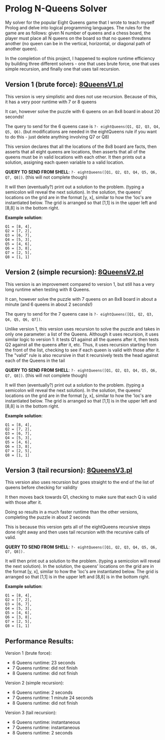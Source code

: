 # Prolog N-Queens Solver

My solver for the popular Eight Queens game that I wrote to teach myself Prolog and delve into logical programming languages. The rules for the game are as follows: given N number of queens and a chess board, the player must place all N queens on the board so that no queen threatens another (no queen can be in the vertical, horizontal, or diagonal path of another queen).

In the completion of this project, I happened to explore runtime efficiency by building three different solvers - one that uses brute force, one that uses simple recursion, and finally one that uses tail recursion. 

## Version 1 (brute force): [8QueensV1.pl](https://github.com/robertliv327/N-Queens/blob/master/8QueensV1.pl)

This version is very simplistic and does not use recursion. Because of this, it has a very poor runtime	with 7 or 8 queens	

It can, however solve the puzzle with 6 queens on an 8x8 board in about 20 seconds!											

The query to send for the 6 queens case is  `?- eightQueens(Q1, Q2, Q3, Q4, Q5, Q6)`. (but modifications are needed in the eightQueens rule if you want to do this - just delete anything involving Q7 or Q8)	
		 																												
This version declares that all the locations of the 8x8 board are facts, then asserts that all eight queens are locations, then asserts that all of the queens must be in valid locations with each other. It then prints out a solution, assigning each queen variable to a valid location.

**QUERY TO SEND FROM SHELL**: `?- eightQueens([Q1, Q2, Q3, Q4, Q5, Q6, Q7, Q8])`. (this will not complete though)

It will then (eventually?) print out a solution to the problem. (typing a semicolon will reveal the next solution). In the solution, the queens' locations on the grid are in the format [y, x], similar to how the 'loc's are instantiated below. The grid is arranged so that [1,1] is in the upper left and [8,8] is in the bottom right.

**Example solution**:

	Q1 = [8, 4],																												
	Q2 = [7, 2],																												
	Q3 = [6, 7],																												
	Q4 = [5, 3],																												
	Q5 = [4, 6],																												
	Q6 = [3, 8],																												
	Q7 = [2, 5],																												
	Q8 = [1, 1]

## Version 2 (simple recursion): [8QueensV2.pl](https://github.com/robertliv327/N-Queens/blob/master/8QueensV2.pl)

This version is an improvement compared to version 1, but still has a very long runtime when testing with 8 Queens. 	

It can, however solve the puzzle with 7 queens on an 8x8 board in about a minute (and 6 queens in about 2 seconds!)	

The query to send for the 7 queens case is `?- eightQueens([Q1, Q2, Q3, Q4, Q5, Q6, Q7])`.							
		 																										
Unlike version 1, this version uses recursion to solve the puzzle and takes in only one parameter: a list of the Queens. Although it uses recursion, it uses similar logic to version 1: it tests Q1 against all the queens after it, then tests Q2 against all the queens after it, etc. Thus, it uses recursion starting from the front of the list, checking to see if each queen is valid with those after it. The "valid" rule is also recursive in that it recursively tests the head against each of the Queens in the tail		

**QUERY TO SEND FROM SHELL**: `?- eightQueens([Q1, Q2, Q3, Q4, Q5, Q6, Q7, Q8])`. (this will not complete though)

It will then (eventually?) print out a solution to the problem. (typing a semicolon will reveal the next solution). In the solution, the queens' locations on the grid are in the format [y, x], similar to how the 'loc's are instantiated below. The grid is arranged so that [1,1] is in the upper left and [8,8] is in the bottom right.

**Example solution**:

	Q1 = [8, 4],																												
	Q2 = [7, 2],																												
	Q3 = [6, 7],																												
	Q4 = [5, 3],																												
	Q5 = [4, 6],																												
	Q6 = [3, 8],																												
	Q7 = [2, 5],																												
	Q8 = [1, 1]

## Version 3 (tail recursion): [8QueensV3.pl](https://github.com/robertliv327/N-Queens/blob/master/8QueensV3.pl)
											 													
This version also uses recursion but goes straight to the end of the list of queens before checking for validity			

It then moves back towards Q1, checking to make sure that each Q is valid with those after it.								

Doing so results in a much faster runtime than the other versions, completing the puzzle in about 2 seconds					

This is because this version gets all of the eightQueens recursive steps done right away and then uses tail recursion with the recursive calls of valid.																	
			 																												
**QUERY TO SEND FROM SHELL**: `?- eightQueens([Q1, Q2, Q3, Q4, Q5, Q6, Q7, Q8]).`													

It will then print out a solution to the problem. (typing a semicolon will reveal the next solution). In the solution, the queens' locations on the grid are in the format [y, x], similar to how the 'loc's are instantiated below. The grid is arranged so that [1,1] is in the upper left and [8,8] is in the bottom right.

**Example solution**:

	Q1 = [8, 4],																												
	Q2 = [7, 2],																												
	Q3 = [6, 7],																												
	Q4 = [5, 3],																												
	Q5 = [4, 6],																												
	Q6 = [3, 8],																												
	Q7 = [2, 5],																												
	Q8 = [1, 1] 

## Performance Results:

Version 1 (brute force): 

 * 6 Queens runtime: 23 seconds
 * 7 Queens runtime: did not finish
 * 8 Queens runtime: did not finish

Version 2 (simple recursion): 

 * 6 Queens runtime: 2 seconds
 * 7 Queens runtime: 1 minute 24 seconds
 * 8 Queens runtime: did not finish

Version 3 (tail recursion):

 * 6 Queens runtime: instantaneous
 * 7 Queens runtime: instantaneous
 * 8 Queens runtime: 2 seconds